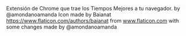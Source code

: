 Extensión de Chrome que trae los Tiempos Mejores a tu navegador.
by @amondanoamanda
Icon made by Baianat https://www.flaticon.com/authors/baianat from www.flaticon.com with some changes made by @amondanoamanda